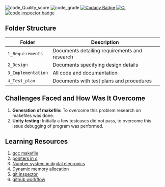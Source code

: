 ![code_Quality_score](https://www.code-inspector.com/project/27644/score/svg) 
![code_grade](https://www.code-inspector.com/project/27644/status/svg)
[![Codacy Badge](https://app.codacy.com/project/badge/Grade/f3cebf912c834b12a8368d578948851a)](https://www.codacy.com/gh/3114-HM/Stepin_Conversions/dashboard?utm_source=github.com&amp;utm_medium=referral&amp;utm_content=3114-HM/Stepin_Conversions&amp;utm_campaign=Badge_Grade)
[![CI](https://github.com/3114-HM/Stepin_Conversions/actions/workflows/main.yml/badge.svg)](https://github.com/3114-HM/Stepin_Conversions/actions/workflows/main.yml)
<a href="https://frontend.code-inspector.com/public/user/github/3114-HM">
 <img src="https://code-inspector.com/public/badge/user/github/3114-HM?style=light" alt="code inspector badge" />
</a>
## Folder Structure
Folder             | Description
-------------------| -----------------------------------------
`1_Requirements`   | Documents detailing requirements and research
`2_Design`         | Documents specifying design details
`3_Implementation` | All code and documentation
`4_Test_plan`      | Documents with test plans and procedures
## Challenges Faced and How Was It Overcome
1. **Generation of makefile:** To overcome this problem research on makefiles was done.
2. **Unity testing:** Initially a few testcases did not pass, to overcome this issue debugging of program was performed.
## Learning Resources
1. [gcc makefile](https://www3.ntu.edu.sg/home/ehchua/programming/cpp/gcc_make.html#zz-2.1)
2. [pointers in c](https://www.freecodecamp.org/news/pointers-in-c-are-not-as-difficult-as-you-think/)
3. [Number system in digital elecronics](https://learnabout-electronics.org/Digital/dig11.php)
4. [Dynamic memory allocation](https://www.programiz.com/c-programming/c-dynamic-memory-allocation)
5. [git inspector](https://github.com/ejwa/gitinspector.git)
6. [github workflow](https://docs.github.com/en/actions/learn-github-action)
